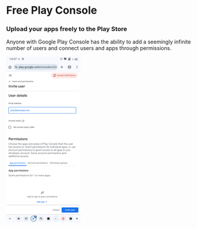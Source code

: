 # Free Play Console
### Upload your apps freely to the Play Store

Anyone with Google Play Console has the ability to add a seemingly infinite number of users and connect users and apps through permissions.

<img src="https://github.com/Android-PowerUser/Free_Play_Console/blob/main/Screenshot_20250805-144708_Chrome.png" alt="" width="200"/>

